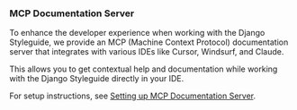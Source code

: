 ### MCP Documentation Server

To enhance the developer experience when working with the Django Styleguide, we provide an MCP (Machine Context Protocol) documentation server that integrates with various IDEs like Cursor, Windsurf, and Claude.

This allows you to get contextual help and documentation while working with the Django Styleguide directly in your IDE.

For setup instructions, see [Setting up MCP Documentation Server](tools/setup_mpc.md).